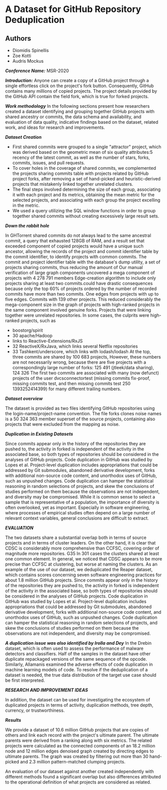 # A Dataset for GitHub Repository Deduplication

## Authors

+ Diomidis Spinellis
+ Zoe Kotti
+ Audris Mockus

***Conference Name:*** MSR-2020

***Introduction:*** Anyone can create a copy of a GitHub project through a single effortless click on the project's fork button. Consequently, GitHub contains many millions of copied projects. The project details provided by the GitHub API contain the field fork, which is true for forked projects.

***Work methodology*** In the following sections present how researchers created a dataset identifying and grouping together GitHub projects with shared ancestry or commits, the data schema and availability, and evaluation of data quality, indicative findings based on the dataset, related work, and ideas for research and improvements.

***Dataset Creation***

+ First shared commits were grouped to a single "attractor" project, which was derived based on the geometric mean of six quality attributes:5 recency of the latest commit, as well as the number of stars, forks, commits, issues, and pull requests.
+ To cover holes in the coverage of shared commits, we complemented the projects sharing commits table with projects related by GitHub project forks, after removing a set of hand-picked and heuristic-derived projects that mistakenly linked together unrelated clusters.
+ The final steps involved determining the size of each group, associating it with each project and its metrics, obtaining the mean metric for the selected projects, and associating with each group the project excelling in the metric.
+ We used a query utilizing the SQL window functions in order to group together shared commits without creating excessively large result sets.

***Down the rabbit hole***

In GHTorrent shared commits do not always lead to the same ancestral commit, a query that exhausted 128GB of RAM, and a result set that exceeded component of copied projects would have a unique such ancestor, allowing the records of the project and commit identifier table by the commit identifier, to identify projects with common commits. The commit and project identifier table with the database's dump utility, a set of projects sharing commits, thus reducing the amount of Our manual verification of large graph components uncovered a mega component of projects with 4 278 791 members Edge-creation algorithm to include only projects sharing at least two commits.could have drastic consequences because only the top 60% of projects ordered by the number of recorded commits have more than two commits. One edges from projects with up to five edges. Commits with 139 other projects. This reduced considerably the mega-component size in the graph of projects with high-ranked projects in the same component involved genuine forks. Projects that were linking together were unrelated repositories.
In some cases, the culprits were high-ranked projects, such as

+ boostorg/spirit
+ 30 apache/Hadoop
+ links to Reactive-Extensions/RxJS
+ 32 ReactiveX/RxJava, which links several Netflix repositories
+ 33 Tashkent/underscore, which links with lodash/lodash
At the top, three commits are shared by 100 683 projects, However, these numbers are not necessarily wrong, because there are five projects with a correspondingly large number of forks: 125 491 (jtleek/data sharing), 124 326 The first two commits are associated with many (now defunct) projects of the user dvcsconnectortest (missing commits fix-proof, missing commits test, and then missing commits test 250 1393252414399) for many different trailing numbers.

***Dataset overview***

The dataset is provided as two files identifying GitHub repositories using the login-name/project-name convention.
The file forks clones noise names is a 50 324 363 member superset of the source projects, containing also projects that were excluded from the mapping as noise.

***Duplication in Existing Datasets***

Since commits appear only in the history of the repositories they are pushed to, the activity in forked is independent of the activity in the associated base, so both types of repositories should be considered in the analyses of GitHub projects. Code duplication in GitHub was studied by Lopes et al. Project-level duplication includes appropriations that could be addressed by Git submodules, abandoned derivative development, forks with additional non-source code content, and unorthodox uses of GitHub, such as unpushed changes. Code duplication can hamper the statistical reasoning in random selections of projects, and skew the conclusions of studies performed on them because the observations are not independent, and diversity may be compromised.
While it is common sense to select a sample that is representative of a population, the importance of diversity is often overlooked, yet as important. Especially in software engineering, where processes of empirical studies often depend on a large number of relevant context variables, general conclusions are difficult to extract.

***EVALUATION***

The two datasets share a substantial overlap both in terms of source projects and in terms of cluster leaders. On the other hand, it is clear that CDSC is considerably more comprehensive than CCFSC, covering order of magnitude more repositories. G35 In 301 cases the clusters shared at least one common element. In general, we noticed that CDSC appears to be more precise than CCFSC at clustering, but worse at naming the clusters.
As an example of the use of our dataset, we deduplicated the Reaper dataset, which contains scores concerning seven software engineering practices for about 1.8 million GitHub projects.
Since commits appear only in the history of the repositories they are pushed to, the activity in forked is independent of the activity in the associated base, so both types of repositories should be considered in the analyses of GitHub projects. Code duplication in GitHub was studied by Lopes et al. Project-level duplication includes appropriations that could be addressed by Git submodules, abandoned derivative development, forks with additional non-source code content, and unorthodox uses of GitHub, such as unpushed changes. Code duplication can hamper the statistical reasoning in random selections of projects, and skew the conclusions of studies performed on them because the observations are not independent, and diversity may be compromised.

***A duplication issue was also identified by Irolla and Dey*** In the Drebin dataset, which is often used to assess the performance of malware detectors and classifiers. Half of the samples in the dataset have other duplicate repackaged versions of the same sequence of the opcode. Similarly, Allamanis examined the adverse effects of code duplication in machine learning models of code. To resolve if the deduplication of a dataset is needed, the true data distribution of the target use case should be first interpreted.

 ***_RESEARCH AND IMPROVEMENT IDEAS_***

In addition, the dataset can be used for investigating the ecosystem of duplicated projects in terms of activity, duplication methods, tree depth, currency, or trustworthiness.

***Results***

We provide a dataset of 10.6 million GitHub projects that are copies of others and link each record with the project's ultimate parent. The ultimate parents were derived from a ranking along with six metrics. The related projects were calculated as the connected components of an 18.2 million node and 12 million edges denoised graph created by directing edges to ultimate parents. The graph was created by filtering out more than 30 hand-picked and 2.3 million pattern-matched clumping projects.

An evaluation of our dataset against another created independently with different methods found a significant overlap but also differences attributed to the operational definition of what projects are considered as related.
